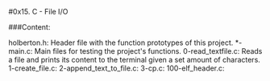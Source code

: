#0x15. C - File I/O

###Content:

holberton.h: Header file with the function prototypes of this project.
*-main.c: Main files for testing the project's functions.
0-read_textfile.c: Reads a file and prints its content to the terminal given a set amount of characters.
1-create_file.c:
2-append_text_to_file.c:
3-cp.c:
100-elf_header.c: